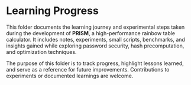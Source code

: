 # Learning Progress

This folder documents the learning journey and experimental steps taken during the development of **PRISM**, a high-performance rainbow table calculator.
It includes notes, experiments, small scripts, benchmarks, and insights gained while exploring password security, hash precomputation, and optimization techniques.

The purpose of this folder is to track progress, highlight lessons learned, and serve as a reference for future improvements. Contributions to experiments or documented learnings are welcome.

